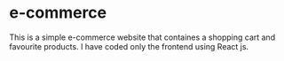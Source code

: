 # e-commerce
This is a simple e-commerce website that containes a shopping cart and favourite products.
I have coded only the frontend using React js.

